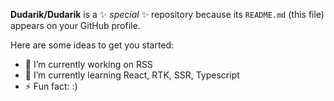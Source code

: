 
**Dudarik/Dudarik** is a ✨ _special_ ✨ repository because its `README.md` (this file) appears on your GitHub profile.

Here are some ideas to get you started:

- 🔭 I’m currently working on RSS
- 🌱 I’m currently learning React, RTK, SSR, Typescript
- ⚡ Fun fact: :)
 
